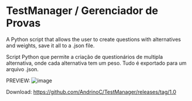 # TestManager / Gerenciador de Provas
A Python script that allows the user to create questions with alternatives and weights, save it all to a .json file.

Script Python que permite a criação de questionários de multipla alternativa, onde cada alternativa tem um peso. Tudo é exportado para um arquivo .json.

PREVIEW:
![image](https://github.com/user-attachments/assets/85e17b72-4906-4f1b-8b54-1dbaf366f2a9)


Download: https://github.com/AndrinoC/TestManager/releases/tag/1.0
